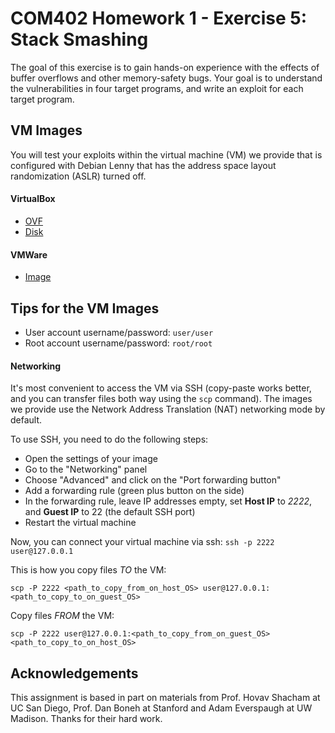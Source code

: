 # COM402 Homework 1 - Exercise 5: Stack Smashing  

The goal of this exercise is to gain hands-on experience with the effects of
buffer overflows and other memory-safety bugs. Your goal is to understand the
vulnerabilities in four target programs, and write an exploit for each target
program.

## VM Images

You will test your exploits within the virtual machine (VM) we provide that is
configured with Debian Lenny that has the address space layout randomization
(ASLR) turned off.

#### VirtualBox
+ [OVF](http://com402.epfl.ch/download/Boxes2.ovf)
+ [Disk](http://com402.epfl.ch/download/Boxes2-disk1.vmdk)

#### VMWare
+ [Image](http://com402.epfl.ch/download/vmware-boxes-2.1.tar.bz2)

## Tips for the VM Images

+ User account username/password: `user/user`
+ Root account username/password: `root/root`

#### Networking

It's most convenient to access the VM via SSH (copy-paste works better, and you can transfer files both way using the `scp` command). The images we provide use the Network Address Translation (NAT) networking mode by default.

To use SSH, you need to do the following steps:
 * Open the settings of your image
 * Go to the "Networking" panel
 * Choose "Advanced" and click on the "Port forwarding button"
 * Add a forwarding rule (green plus button on the side)
 * In the forwarding rule, leave IP addresses empty, set **Host IP** to _2222_, and **Guest IP** to 22 (the default SSH port)
 * Restart the virtual machine

Now, you can connect your virtual machine via ssh:
`ssh -p 2222 user@127.0.0.1`

This is how you copy files _TO_ the VM:

`scp -P 2222 <path_to_copy_from_on_host_OS> user@127.0.0.1:<path_to_copy_to_on_guest_OS>`

Copy files _FROM_ the VM:

`scp -P 2222 user@127.0.0.1:<path_to_copy_from_on_guest_OS> <path_to_copy_to_on_host_OS> `

## Acknowledgements

This assignment is based in part on materials from Prof. Hovav Shacham at UC San Diego, Prof. Dan Boneh at Stanford and Adam Everspaugh at UW Madison. Thanks for their hard work.
